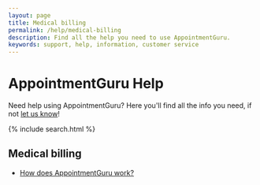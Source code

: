 ```yaml
---
layout: page
title: Medical billing
permalink: /help/medical-billing
description: Find all the help you need to use AppointmentGuru.
keywords: support, help, information, customer service
---
```


# AppointmentGuru Help

Need help using AppointmentGuru? Here you'll find all the info you need, if not [let us know](mailto:support@appointmentguru.co)!

{% include search.html %}

## Medical billing

* [How does AppointmentGuru work?](how-does-appointmentguru-work)
